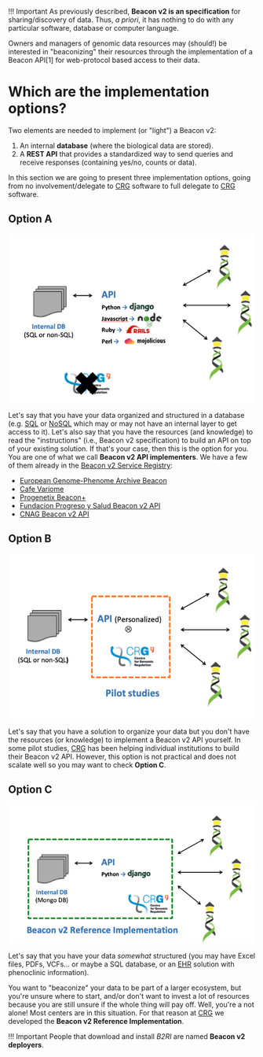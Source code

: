 !!! Important
    As previously described, **Beacon v2 is an specification** for sharing/discovery of data. Thus, _a priori_, it has nothing to do with any particular software, database or computer language.

Owners and managers of genomic data resources may (should!) be interested in "beaconizing"
their resources through the implementation of a Beacon API[1] for web-protocol based
access to their data.


# Which are the implementation options?

Two elements are needed to implement (or "light") a Beacon v2: 

1. An internal **database** (where the biological data are stored).
2. A **REST API** that provides a standardized way to send queries and receive responses (containing yes/no, counts or data).

In this section we are going to present three implementation options, going from no involvement/delegate to [CRG](https://www.crg.eu) software to full delegate to [CRG](https://www.crg.eu) software.

## Option A

![Option A](img/option-A.png)

Let's say that you have your data organized and structured in a database (e.g. [SQL](https://en.wikipedia.org/wiki/SQL) or [NoSQL](https://en.wikipedia.org/wiki/NoSQL) which may or may not have an internal layer to get access to it). Let's also say that you have the resources (and knowledge) to read the "instructions" (i.e., Beacon v2 specification) to build an API on top of your existing solution. If that's your case, then this is the option for you. You are one of what we call **Beacon v2 API implementers**. We have a few of them already in the [Beacon v2 Service Registry](https://ga4gh-approval-service-registry-demo.ega-archive.org):

 * [European Genome-Phenome Archive Beacon](https://ga4gh-approval-beacon.ega-archive.org/api/info)
 * [Cafe Variome](https://beaconv2.cafevariome.org/form)
 * [Progenetix Beacon+](https://progenetix.org/beaconplus-instances/beaconplus)
 * [Fundacion Progreso y Salud Beacon v2 API](https://csvs-beacon.clinbioinfosspa.es/csvs/ga4ghbeacon/v2/api/)
 * [CNAG Beacon v2 API](https://playground.rd-connect.eu/beacon2/api)


## Option B

![Option B](img/option-B.png)

Let's say that you have a solution to organize your data but you don't have the resources (or knowledge) to implement a Beacon v2 API yourself. In some pilot studies, [CRG](https://www.crg.eu) has been helping individual institutions to build their Beacon v2 API. However, this option is not practical and does not scalate well so you may want to check **Option C**.


## Option C

![Option C](img/option-C.png)

Let's say that you have your data _somewhat_ structured (you may have Excel files, PDFs, VCFs... or maybe a SQL database, or an [EHR](https://en.wikipedia.org/wiki/Electronic_health_record) solution with phenoclinic information). 

You want to "beaconize" your data to be part of a larger ecosystem, but you're unsure where to start, and/or don't want to invest a lot of resources because you are still unsure if the whole thing will pay off. Well, you're a not alone! Most centers are in this situation. For that reason at [CRG](https://www.crg.eu) we developed the **Beacon v2 Reference Implementation**.

!!! Important
    People that download and install _B2RI_ are named **Beacon v2 deployers**.
